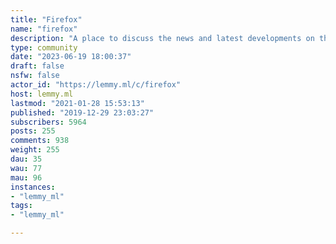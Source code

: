 ```yaml
---
title: "Firefox" 
name: "firefox"
description: "A place to discuss the news and latest developments on the open-source browser Firefox "
type: community
date: "2023-06-19 18:00:37"
draft: false
nsfw: false
actor_id: "https://lemmy.ml/c/firefox"
host: lemmy.ml
lastmod: "2021-01-28 15:53:13"
published: "2019-12-29 23:03:27"
subscribers: 5964
posts: 255
comments: 938
weight: 255
dau: 35
wau: 77
mau: 96
instances:
- "lemmy_ml"
tags: 
- "lemmy_ml"

---
```

